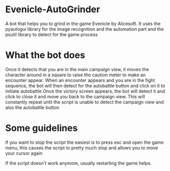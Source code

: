 # Evenicle-AutoGrinder
A bot that helps you to grind in the game Evenicle by Alicesoft. It uses the pyautogui library for the image recognition and the automation part and the psutil library to detect for the game process

# What the bot does
Once it detects that you are in the main campaign view, it moves the character around in a square to raise the caution meter to make an encounter appear.
When an encounter appears and you are in the fight sequence, the bot will then detect for the autobattle button and click on it to initiate autobattle
Once the victory screen appears, the bot will detect it and click to close it and move you back to the campaign view.
This will constantly repeat until the script is unable to detect the campaign view and also the autobattle button

# Some guidelines
If you want to stop the script the easiest is to press esc and open the game menu, this causes the script to pretty much stop and allows you to move your cursor again

If the script doesn't work anymore, usually restarting the game helps.

